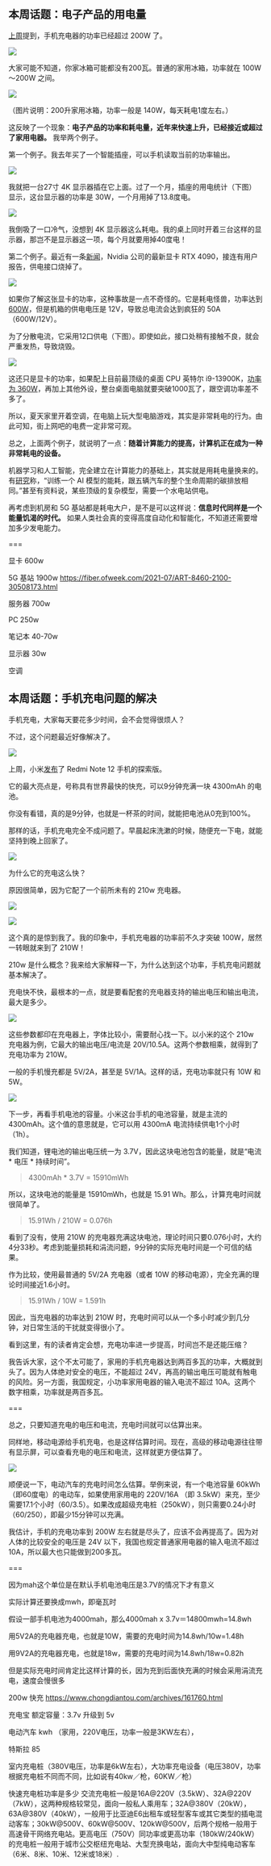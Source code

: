 ## 本周话题：电子产品的用电量

[上周](https://www.ruanyifeng.com/blog/2022/11/weekly-issue-229.html)提到，手机充电器的功率已经超过 200W 了。

![](https://cdn.beekka.com/blogimg/asset/202210/bg2022102908.webp)

大家可能不知道，你家冰箱可能都没有200瓦。普通的家用冰箱，功率就在 100W～200W 之间。

![](https://cdn.beekka.com/blogimg/asset/202211/bg2022110823.webp)

（图片说明：200升家用冰箱，功率一般是 140W，每天耗电1度左右。）

这反映了一个现象：**电子产品的功率和耗电量，近年来快速上升，已经接近或超过了家用电器。** 我举两个例子。

第一个例子。我去年买了一个智能插座，可以手机读取当前的功率输出。

![](https://cdn.beekka.com/blogimg/asset/202211/bg2022110824.webp)

我就把一台27寸 4K 显示器插在它上面。过了一个月，插座的用电统计（下图）显示，这台显示器的功率是 30W，一个月用掉了13.8度电。

![](https://cdn.beekka.com/blogimg/asset/202211/bg2022110825.webp)

我倒吸了一口冷气，没想到 4K 显示器这么耗电。我的桌上同时开着三台这样的显示器，那岂不是显示器这一项，每个月就要用掉40度电！

第二个例子。最近有一条[新闻](https://www.igorslab.de/en/adapter-of-the-gray-analyzed-nvidias-brand-hot-12vhpwr-adapter-with-built-in-breakpoint/)，Nvidia 公司的最新显卡 RTX 4090，接连有用户报告，供电接口烧掉了。

![](https://cdn.beekka.com/blogimg/asset/202210/bg2022102808.webp)

如果你了解这张显卡的功率，这种事故是一点不奇怪的。它是耗电怪兽，功率达到 [600W](https://www.hardwaretimes.com/nvidia-rtx-4090-draws-over-600w-of-power-in-certain-benchmarks-can-be-overclocked-to-3ghz-or-more/)，但是机箱的供电电压是 12V，导致总电流会达到疯狂的 50A（600W/12V）。

为了分散电流，它采用12口供电（下图）。即使如此，接口处稍有接触不良，就会严重发热，导致烧毁。

![](https://cdn.beekka.com/blogimg/asset/202210/bg2022102806.webp)

这还只是显卡的功率，如果配上目前最顶级的桌面 CPU 英特尔 i9-13900K，[功率为 360W](https://www.gamersky.com/hardware/202210/1528929_11.shtml)，再加上其他外设，整台桌面电脑就要突破1000瓦了，跟空调功率差不多了。

所以，夏天家里开着空调，在电脑上玩大型电脑游戏，其实是非常耗电的行为。由此可知，街上网吧的电费一定非常可观。

总之，上面两个例子，就说明了一点：**随着计算能力的提高，计算机正在成为一种非常耗电的设备。**

机器学习和人工智能，完全建立在计算能力的基础上，其实就是用耗电量换来的。有[研究](https://www.infoq.cn/article/kyspl1wjruoxqtufgodx)称，“训练一个 AI 模型的能耗，跟五辆汽车的整个生命周期的碳排放相同。”甚至有资料说，某些顶级的复杂模型，需要一个水电站供电。

再考虑到机房和 5G 基站都是耗电大户，是不是可以这样说：**信息时代同样是一个能量饥渴的时代。** 如果人类社会真的变得高度自动化和智能化，不知道还需要增加多少发电能力。

===

显卡 600w

5G 基站 1900w 
https://fiber.ofweek.com/2021-07/ART-8460-2100-30508173.html

服务器 700w

PC 250w

笔记本 40-70w

显示器 30w

空调 

## 本周话题：手机充电问题的解决

手机充电，大家每天要花多少时间，会不会觉得很烦人？

不过，这个问题最近好像解决了。

![](https://cdn.beekka.com/blogimg/asset/202210/bg2022102911.webp)

上周，小米[发布](https://m.21jingji.com/article/20221027/herald/c4b4fa8fa8962a50fa416fccf43dacaf.html)了 Redmi Note 12 手机的探索版。

它的最大亮点是，号称具有世界最快的快充，可以9分钟充满一块 4300mAh 的电池。

你没有看错，真的是9分钟，也就是一杯茶的时间，就能把电池从0充到100%。

那样的话，手机充电完全不成问题了。早晨起床洗漱的时候，随便充一下电，就能坚持到晚上回家了。

![](https://cdn.beekka.com/blogimg/asset/202210/bg2022102906.webp)

为什么它的充电这么快？

原因很简单，因为它配了一个前所未有的 210w 充电器。

![](https://cdn.beekka.com/blogimg/asset/202210/bg2022102905.webp)

![](https://cdn.beekka.com/blogimg/asset/202210/bg2022102908.webp)

这个真的是惊到我了。我的印象中，手机充电器的功率前不久才突破 100W，居然一转眼就来到了 210W！

210w 是什么概念？我来给大家解释一下，为什么达到这个功率，手机充电问题就基本解决了。

充电快不快，最根本的一点，就是要看配套的充电器支持的输出电压和输出电流，最大是多少。

![](https://cdn.beekka.com/blogimg/asset/202210/bg2022102909.webp)

这些参数都印在充电器上，字体比较小，需要耐心找一下。以小米的这个 210w 充电器为例，它最大的输出电压/电流是 20V/10.5A。这两个参数相乘，就得到了充电功率为 210W。

一般的手机慢充都是 5V/2A，甚至是 5V/1A。这样的话，充电功率就只有 10W 和 5W。

![](https://cdn.beekka.com/blogimg/asset/202211/bg2022110101.webp)

下一步，再看手机电池的容量。小米这台手机的电池容量，就是主流的  4300mAh。这个值的意思就是，它可以用 4300mA 电流持续供电1个小时（1h）。

我们知道，锂电池的输出电压统一为 3.7V，因此这块电池包含的能量，就是“电流 * 电压 * 持续时间”。

> 4300mAh * 3.7V = 15910mWh  

所以，这块电池的能量是 15910mWh，也就是 15.91 Wh。那么，计算充电时间就很简单了。

> 15.91Wh / 210W = 0.076h

看到了没有，使用 210W 的充电器充满这块电池，理论时间只要0.076小时，大约4分33秒。考虑到能量损耗和涓流问题，9分钟的实际充电时间是一个可信的结果。

作为比较，使用最普通的 5V/2A 充电器（或者 10W 的移动电源），完全充满的理论时间接近1.6小时。

> 15.91Wh / 10W = 1.591h

因此，当充电器的功率达到 210W 时，充电时间可以从一个多小时减少到几分钟，对日常生活的干扰就变得很小了。

看到这里，有的读者肯定会想，充电功率进一步提高，时间岂不是还能压缩？

我告诉大家，这个不太可能了，家用的手机充电器达到两百多瓦的功率，大概就到头了。因为人体绝对安全的电压，不能超过 24V，再高的输出电压可能就有触电的风险。另一方面，我国规定，小功率家用电器的输入电流不超过 10A。这两个数字相乘，功率就是两百多瓦。

===

总之，只要知道充电的电压和电流，充电时间就可以估算出来。

同样地，移动电源给手机充电，也是这样估算时间。现在，高级的移动电源往往带有显示屏，可以查看充电的电压和电流，这样就更方便估算了。

![](https://cdn.beekka.com/blogimg/asset/202210/bg2022102910.webp)

顺便说一下，电动汽车的充电时间怎么估算。举例来说，有一个电池容量 60kWh（即60度电）的电动车，如果使用家用电的 220V/16A （即 3.5kW）来充，至少需要17.1个小时（60/3.5）。如果改成超级充电桩（250kW），则只需要0.24小时（60/250），即最少15分钟可以充满。

我估计，手机的充电功率到 200W 左右就是尽头了，应该不会再提高了。因为对人体的比较安全的电压是 24V 以下，我国也规定普通家用电器的输入电流不超过 10A，所以最大也只能做到200多瓦。

===

因为mah这个单位是在默认手机电池电压是3.7V的情况下才有意义

实际计算还要换成mwh，即毫瓦时

假设一部手机电池为4000mah，那么4000mah  x  3.7v＝14800mwh=14.8wh

用5V2A的充电器充电，也就是10W，需要的充电时间为14.8wh/10w=1.48h

用9V2A的充电器充电，也就是18w，需要的充电时间为14.8wh/18w=0.82h

但是实际充电时间肯定比这样计算的长，因为充到后面快充满的时候会采用涓流充电，速度会慢很多

200w 快充 https://www.chongdiantou.com/archives/161760.html

充电宝 额定容量：3.7v 升级到 5v

电动汽车 kwh
（家用，220V电压，功率一般是3KW左右），

特斯拉 85

室内充电桩（380V电压，功率是6kW左右），大功率充电设备（电压380V，功率根据充电桩不同而不同，比如说有40kw／枪，60KW／枪）

快速充电桩功率是多少 交流充电桩一般是16A@220V（3.5kW）、32A@220V（7kW），这两种规格较常见，面向一般私人乘用车；32A@380V（20kW），63A@380V（40kW），一般用于比亚迪E6出租车或轻型客车或其它类型的插电混动客车；30kW@500V、60kW@500V、120kW@500V，后两个规格一般用于高速骨干网络充电站。更高电压（750V）同功率或更高功率（180kW/240kW）的充电桩一般用于城市公交枢纽充电站、大型充换电站，面向大中型纯电动客车（6米、8米、10米、12米或18米）.